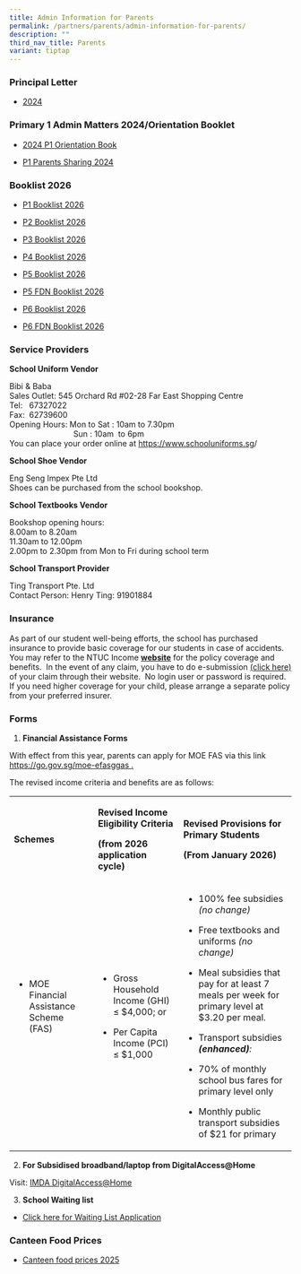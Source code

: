 ```yaml
---
title: Admin Information for Parents
permalink: /partners/parents/admin-information-for-parents/
description: ""
third_nav_title: Parents
variant: tiptap
---
```

<h3>Principal Letter</h3>
<ul data-tight="true" class="tight">
<li>
<p><a href="/files/2024_Principal_Letter.pdf" rel="noopener noreferrer nofollow" target="_blank">2024</a>
</p>
</li>
</ul>
<h3>Primary 1 Admin Matters 2024/Orientation Booklet</h3>
<ul data-tight="true" class="tight">
<li>
<p><a href="/files/Latest_P1_Orientation_Admin_Talk_2024.pdf" rel="noopener nofollow" target="_blank">2024 P1 Orientation Book</a>
</p>
</li>
<li>
<p><a href="/files/P1_Orientation_P_s_Talk.pdf" rel="noopener nofollow" target="_blank">P1 Parents Sharing 2024</a>
</p>
</li>
</ul>
<h3>Booklist 2026</h3>
<ul data-tight="true" class="tight">
<li>
<p><a href="/files/EFPS_P1_2026.pdf" rel="noopener nofollow" target="_blank">P1 Booklist 2026</a>
</p>
</li>
<li>
<p><a href="/files/EFPS_P2_2026.pdf" rel="noopener nofollow" target="_blank">P2 Booklist 2026</a>
</p>
</li>
<li>
<p><a href="/files/EFPS_P3_2026.pdf" rel="noopener nofollow" target="_blank">P3 Booklist 2026</a>
</p>
</li>
<li>
<p><a href="/files/EFPS_P4_2026.pdf" rel="noopener noreferrer nofollow" target="_blank">P4 Booklist 2026</a>
</p>
</li>
<li>
<p><a href="/files/EFPS_P5_2026.pdf" rel="noopener noreferrer nofollow" target="_blank">P5 Booklist 2026</a>
</p>
</li>
<li>
<p><a href="/files/EFPS_P5_FDN_2026.pdf" rel="noopener noreferrer nofollow" target="_blank">P5 FDN Booklist 2026</a>
</p>
</li>
<li>
<p><a href="/files/EFPS_P6_2026.pdf" rel="noopener noreferrer nofollow" target="_blank">P6 Booklist 2026</a>
</p>
</li>
<li>
<p><a href="/files/EFPS_P6_FDN_2026.pdf" rel="noopener noreferrer nofollow" target="_blank">P6 FDN Booklist 2026</a>
</p>
</li>
</ul>
<h3>Service Providers</h3>
<p><strong>School Uniform Vendor</strong>&nbsp; &nbsp; &nbsp;&nbsp;</p>
<p>Bibi &amp; Baba
<br>Sales Outlet: 545 Orchard Rd #02-28 Far East Shopping Centre
<br>Tel:&nbsp;&nbsp; 67327022
<br>Fax:&nbsp; 62739600&nbsp;
<br>Opening Hours: Mon to Sat : 10am to 7.30pm &nbsp;&nbsp;&nbsp;
<br>&nbsp; &nbsp; &nbsp; &nbsp; &nbsp; &nbsp; &nbsp; &nbsp; &nbsp; &nbsp;
&nbsp; &nbsp; &nbsp; &nbsp; &nbsp;Sun : 10am&nbsp; to 6pm&nbsp;&nbsp;&nbsp;&nbsp;
&nbsp;&nbsp;
<br>You can place your order online at&nbsp;<a href="https://www.schooluniforms.sg/" rel="noopener noreferrer nofollow" target="_blank">https://www.schooluniforms.sg</a>/&nbsp;&nbsp;&nbsp;
&nbsp;&nbsp;</p>
<p><strong>School Shoe Vendor</strong>
</p>
<p>Eng Seng Impex Pte Ltd
<br>Shoes can be purchased from the school bookshop.</p>
<p><strong>School Textbooks Vendor</strong>
</p>
<p>Bookshop opening hours:
<br>8.00am to 8.20am
<br>11.30am to 12.00pm
<br>2.00pm to 2.30pm from Mon to Fri during school term</p>
<p><strong>School Transport Provider</strong>
</p>
<p>Ting Transport Pte. Ltd&nbsp;&nbsp;&nbsp;&nbsp;&nbsp;
<br>Contact Person: Henry Ting: 91901884</p>
<h3>Insurance</h3>
<p>As part of our student well-being efforts, the school has purchased insurance
to provide basic coverage for our students in case of accidents.&nbsp;
You may refer to the NTUC Income&nbsp;<strong><a href="https://www.income.com.sg/group-insurance-for-schools-and-moe-personnel/group-personal-accident-for-students" rel="noopener noreferrer nofollow" target="_blank">website</a></strong>&nbsp;for
the policy coverage and benefits.&nbsp; In the event of any claim, you
have to do e-submission <a href="https://studentgpa.incomegroupins.com.sg" rel="noopener noreferrer nofollow" target="_blank">(click here)</a> of your
claim through their website.&nbsp; No login user or password is required.
If you need higher coverage for your child, please arrange a separate policy
from your preferred insurer.</p>
<h3>Forms</h3>
<ol data-tight="true" class="tight">
<li>
<p><strong>Financial Assistance Forms</strong>
</p>
</li>
</ol>
<p>With effect from this year, parents can apply for MOE FAS via this link
<a href="https://form.gov.sg/68b7e92465cd36be287889c6" rel="noopener noreferrer nofollow" target="_blank"><u>https://go.gov.sg/moe-efasggas</u>
</a><u>.</u>
</p>
<p>The revised income criteria and benefits are as follows:</p>
<table style="minWidth: 75px">
<colgroup>
<col>
<col>
<col>
</colgroup>
<tbody>
<tr>
<td rowspan="1" colspan="1">
<p><strong>Schemes</strong>
</p>
</td>
<td rowspan="1" colspan="1">
<p><strong>Revised Income Eligibility Criteria</strong>
</p>
<p><strong>(from 2026 application cycle)</strong>
</p>
</td>
<td rowspan="1" colspan="1">
<p><strong>Revised Provisions for Primary Students</strong>
</p>
<p><strong>(From January 2026)</strong>
</p>
</td>
</tr>
<tr>
<td rowspan="1" colspan="1">
<ul data-tight="true" class="tight">
<li>
<p>MOE Financial Assistance Scheme (FAS)</p>
</li>
</ul>
<p>&nbsp;</p>
</td>
<td rowspan="1" colspan="1">
<ul data-tight="true" class="tight">
<li>
<p>Gross Household Income (GHI) ≤ $4,000; or</p>
</li>
<li>
<p>Per Capita Income (PCI) ≤ $1,000</p>
</li>
</ul>
</td>
<td rowspan="1" colspan="1">
<ul data-tight="true" class="tight">
<li>
<p>100% fee subsidies <em>(no change)</em>
</p>
</li>
<li>
<p>Free textbooks and uniforms <em>(no change)</em>
</p>
</li>
<li>
<p>Meal subsidies that pay for at least 7 meals per week for primary level
at $3.20 per meal.</p>
</li>
<li>
<p>Transport subsidies <strong><em>(enhanced)</em></strong><em>:</em>
</p>
</li>
</ul>
<ul data-tight="true" class="tight">
<li>
<p>70% of monthly school bus fares for primary level only</p>
</li>
<li>
<p>Monthly public transport subsidies of $21 for primary</p>
</li>
</ul>
</td>
</tr>
</tbody>
</table>
<ol start="2" data-tight="true" class="tight">
<li>
<p><strong>For Subsidised broadband/laptop from DigitalAccess@Home</strong>
</p>
</li>
</ol>
<p>Visit: <a href="https://www.imda.gov.sg/how-we-can-help/digital-access-at-home/scheme-details#ef97571b-3546-4a23-83a1-2815b62d1cfc" rel="noopener noreferrer nofollow" target="_blank">IMDA DigitalAccess@Home</a>
</p>
<p></p>
<ol start="3" data-tight="true" class="tight">
<li>
<p><strong>School Waiting list</strong>
</p>
</li>
</ol>
<ul data-tight="true" class="tight">
<li>
<p><a href="https://form.gov.sg/68535f251690d334ecb9c6e1" rel="noopener noreferrer nofollow" target="_blank"><u>Click here for Waiting List Application</u></a>
</p>
</li>
</ul>
<h3>Canteen Food Prices</h3>
<ul data-tight="true" class="tight">
<li>
<p><a href="/files/Price_List_of_Canteen_Food.pdf" rel="noopener noreferrer nofollow" target="_blank">Canteen food prices 2025</a>
</p>
</li>
</ul>
<p></p>